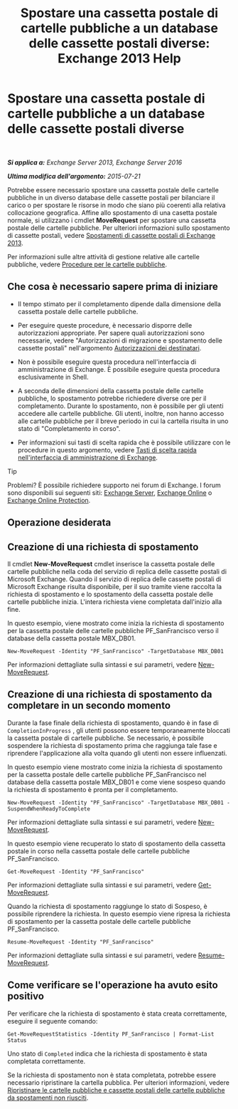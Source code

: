 ﻿---
title: 'Spostare una cassetta postale di cartelle pubbliche a un database delle cassette postali diverse: Exchange 2013 Help'
TOCTitle: Spostare una cassetta postale di cartelle pubbliche a un database delle cassette postali diverse
ms:assetid: 67601d45-4824-4ae6-9a7e-b645ec3af4d3
ms:mtpsurl: https://technet.microsoft.com/it-it/library/JJ906434(v=EXCHG.150)
ms:contentKeyID: 51407379
ms.date: 05/22/2018
mtps_version: v=EXCHG.150
ms.translationtype: MT
---

# Spostare una cassetta postale di cartelle pubbliche a un database delle cassette postali diverse

 

_**Si applica a:** Exchange Server 2013, Exchange Server 2016_

_**Ultima modifica dell'argomento:** 2015-07-21_

Potrebbe essere necessario spostare una cassetta postale delle cartelle pubbliche in un diverso database delle cassette postali per bilanciare il carico o per spostare le risorse in modo che siano più coerenti alla relativa collocazione geografica. Affine allo spostamento di una casetta postale normale, si utilizzano i cmdlet **MoveRequest** per spostare una cassetta postale delle cartelle pubbliche. Per ulteriori informazioni sullo spostamento di cassette postali, vedere [Spostamenti di cassette postali di Exchange 2013](mailbox-moves-in-exchange-2013-exchange-2013-help.md).

Per informazioni sulle altre attività di gestione relative alle cartelle pubbliche, vedere [Procedure per le cartelle pubbliche](public-folder-procedures-exchange-2013-help.md).

## Che cosa è necessario sapere prima di iniziare

  - Il tempo stimato per il completamento dipende dalla dimensione della cassetta postale delle cartelle pubbliche.

  - Per eseguire queste procedure, è necessario disporre delle autorizzazioni appropriate. Per sapere quali autorizzazioni sono necessarie, vedere "Autorizzazioni di migrazione e spostamento delle cassette postali" nell'argomento [Autorizzazioni dei destinatari](recipients-permissions-exchange-2013-help.md).

  - Non è possibile eseguire questa procedura nell'interfaccia di amministrazione di Exchange. È possibile eseguire questa procedura esclusivamente in Shell.

  - A seconda delle dimensioni della cassetta postale delle cartelle pubbliche, lo spostamento potrebbe richiedere diverse ore per il completamento. Durante lo spostamento, non è possibile per gli utenti accedere alle cartelle pubbliche. Gli utenti, inoltre, non hanno accesso alle cartelle pubbliche per il breve periodo in cui la cartella risulta in uno stato di "Completamento in corso".

  - Per informazioni sui tasti di scelta rapida che è possibile utilizzare con le procedure in questo argomento, vedere [Tasti di scelta rapida nell'interfaccia di amministrazione di Exchange](keyboard-shortcuts-in-the-exchange-admin-center-exchange-online-protection-help.md).


> [!TIP]
> Problemi? È possibile richiedere supporto nei forum di Exchange. I forum sono disponibili sui seguenti siti: <A href="https://go.microsoft.com/fwlink/p/?linkid=60612">Exchange Server</A>, <A href="https://go.microsoft.com/fwlink/p/?linkid=267542">Exchange Online</A> o <A href="https://go.microsoft.com/fwlink/p/?linkid=285351">Exchange Online Protection</A>.



## Operazione desiderata

## Creazione di una richiesta di spostamento

Il cmdlet **New-MoveRequest** cmdlet inserisce la cassetta postale delle cartelle pubbliche nella coda del servizio di replica delle cassette postali di Microsoft Exchange. Quando il servizio di replica delle cassette postali di Microsoft Exchange risulta disponibile, per il suo tramite viene raccolta la richiesta di spostamento e lo spostamento della cassetta postale delle cartelle pubbliche inizia. L'intera richiesta viene completata dall'inizio alla fine.

In questo esempio, viene mostrato come inizia la richiesta di spostamento per la cassetta postale delle cartelle pubbliche PF\_SanFrancisco verso il database della cassetta postale MBX\_DB01.

    New-MoveRequest -Identity "PF_SanFrancisco" -TargetDatabase MBX_DB01

Per informazioni dettagliate sulla sintassi e sui parametri, vedere [New-MoveRequest](https://technet.microsoft.com/it-it/library/dd351123\(v=exchg.150\)).

## Creazione di una richiesta di spostamento da completare in un secondo momento

Durante la fase finale della richiesta di spostamento, quando è in fase di `CompletionInProgress` , gli utenti possono essere temporaneamente bloccati la cassetta postale di cartelle pubbliche. Se necessario, è possibile sospendere la richiesta di spostamento prima che raggiunga tale fase e riprendere l'applicazione alla volta quando gli utenti non essere influenzati.

In questo esempio viene mostrato come inizia la richiesta di spostamento per la cassetta postale delle cartelle pubbliche PF\_SanFrancisco nel database della cassetta postale MBX\_DB01 e come viene sospeso quando la richiesta di spostamento è pronta per il completamento.

    New-MoveRequest -Identity "PF_SanFrancisco" -TargetDatabase MBX_DB01 -SuspendWhenReadyToComplete

Per informazioni dettagliate sulla sintassi e sui parametri, vedere [New-MoveRequest](https://technet.microsoft.com/it-it/library/dd351123\(v=exchg.150\)).

In questo esempio viene recuperato lo stato di spostamento della cassetta postale in corso nella cassetta postale delle cartelle pubbliche PF\_SanFrancisco.

    Get-MoveRequest -Identity "PF_SanFrancisco"

Per informazioni dettagliate sulla sintassi e sui parametri, vedere [Get-MoveRequest](https://technet.microsoft.com/it-it/library/dd335227\(v=exchg.150\)).

Quando la richiesta di spostamento raggiunge lo stato di Sospeso, è possibile riprendere la richiesta. In questo esempio viene ripresa la richiesta di spostamento per la cassetta postale delle cartelle pubbliche PF\_SanFrancisco.

    Resume-MoveRequest -Identity "PF_SanFrancisco"

Per informazioni dettagliate sulla sintassi e sui parametri, vedere [Resume-MoveRequest](https://technet.microsoft.com/it-it/library/ee332320\(v=exchg.150\)).

## Come verificare se l'operazione ha avuto esito positivo

Per verificare che la richiesta di spostamento è stata creata correttamente, eseguire il seguente comando:

    Get-MoveRequestStatistics -Identity PF_SanFrancisco | Format-List Status

Uno stato di `Completed` indica che la richiesta di spostamento è stata completata correttamente.

Se la richiesta di spostamento non è stata completata, potrebbe essere necessario ripristinare la cartella pubblica. Per ulteriori informazioni, vedere [Ripristinare le cartelle pubbliche e cassette postali delle cartelle pubbliche da spostamenti non riusciti](restore-public-folders-and-public-folder-mailboxes-from-failed-moves-exchange-2013-help.md).

